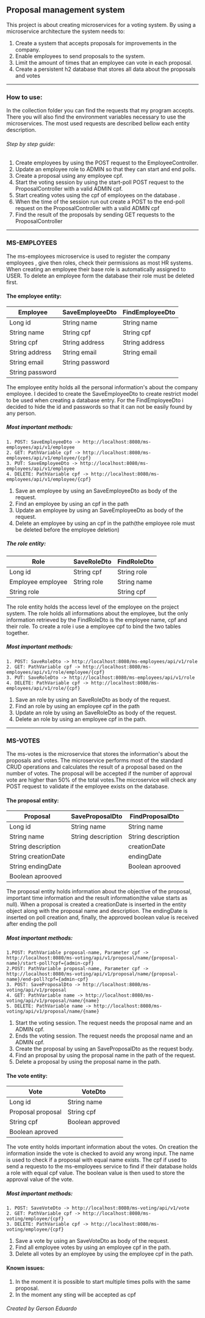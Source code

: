 ## Proposal management system

This project is about creating microservices for a voting system. By using a microservice architecture the system needs to:
1. Create a system that accepts proposals for improvements in the company. 
2. Enable employees to send proposals to the system.
3. Limit the amount of times that an employee can  vote in each proposal.
4. Create a persistent  h2 database that stores all data about the proposals and votes
___
### How to use:

In the collection folder you can find the requests that my program accepts. There you will also find the environment variables necessary to use the microservices. The most used requests are described bellow each entity description.

###### Step by step guide:
1. Create employees by using the POST request to the EmployeeController.
2. Update an employee role to ADMIN so that they can start and end polls.
3. Create a proposal using any employee cpf.
4. Start the voting session by using the  start-poll POST request to the ProposalController  with a valid ADMIN cpf.
5. Start creating votes using the cpf of employees on the database .
6. When the time of the session run out create a POST  to the end-poll request on the ProposalController with a valid ADMIN cpf
7. Find the result of the proposals by sending GET requests to the ProposalController

___
### MS-EMPLOYEES
The ms-employees microservice is used to register the company employees , give then roles, check their permissions as most HR systems. When creating an employee their base role is automatically assigned to USER. To delete an employee form the database their role must be deleted first.


#### The employee entity:

| Employee | SaveEmployeeDto | FindEmployeeDto |
| - | - | - |
|Long id | String name | String name |
| String name |String cpf | String cpf |
| String cpf | String address | String address |
| String address | String email | String email |
| String email | String password | |
| String password | | |

The employee entity holds all the personal information's about the company employee. I decided to create the SaveEmployeeDto to create restrict model to be used when creating a database entry. For the FindEmployeeDto i decided to hide the id and passwords so that it can not be easily found by any person.

##### Most important methods:
	1. POST: SaveEmployeeDto -> http://localhost:8080/ms-employees/api/v1/employee
	2. GET: PathVariable cpf -> http://localhost:8080/ms-employees/api/v1/employee/{cpf}
	3. PUT: SaveEmployeeDto -> http://localhost:8080/ms-employees/api/v1/employee
	4. DELETE: PathVariable cpf -> http://localhost:8080/ms-employees/api/v1/employee/{cpf}

1. Save an employee by using an SaveEmployeeDto as body of the request.
2. Find an employee by using an cpf in the path
3. Update an employee by using an SaveEmployeeDto as body of the request.
4. Delete an employee by using an cpf in the path(the employee role must be deleted before the employee deletion)
##### The role entity:

| Role | SaveRoleDto | FindRoleDto|
| - | - | - |
|Long id | String cpf | String role |
|Employee employee | String role| String name |
| String role | | String cpf|

The role entity holds the access level of the employee on the project system. The role holds all informations about the employee, but the only information retrieved by the FindRoleDto is the employee name, cpf and their role.  To create a role i use a employee cpf to bind the two tables together.

##### Most important methods:
	1. POST: SaveRoleDto -> http://localhost:8080/ms-employees/api/v1/role
	2. GET: PathVariable cpf -> http://localhost:8080/ms-employees/api/v1/role/employee/{cpf}
	3. PUT: SaveRoleDto -> http://localhost:8080/ms-employees/api/v1/role
	4. DELETE: PathVariable cpf -> http://localhost:8080/ms-employees/api/v1/role/{cpf}

1. Save an role by using an SaveRoleDto as body of the request.
2. Find an role by using an employee cpf in the path
3. Update an role by using an SaveRoleDto as body of the request.
4. Delete an role by using an employee cpf in the path.
___
### MS-VOTES
The ms-votes is the microservice that stores the information's about the proposals and votes. The microservice performs most of the standard CRUD operations and calculates the result of a proposal based on the  number of votes. The proposal will be accepted if the number of approval vote are higher than 50% of the total votes.The microservice will check any POST request to validate if the employee exists on the database. 

#### The proposal entity:
| Proposal | SaveProposalDto | FindProposalDto |
| - | - | - |
|Long id | String name | String name |
|String name | String description | String description |
|String description | | creationDate |
|String creationDate | | endingDate |
|String endingDate | | Boolean aprooved |
|Boolean aprooved | | |

The proposal entity holds information about the objective of the proposal,  important time information and the result information(the value starts as null). When a proposal is created a creationDate is inserted in the entity object along with the proposal name and description. The endingDate is inserted on poll creation and, finally, the approved boolean value is received after ending the poll
##### Most important methods:
	1.POST: PathVariable proposal-name, Parameter cpf -> http://localhost:8080/ms-voting/api/v1/proposal/name/{proposal-name}/start-poll?cpf={admin-cpf}
	2.POST: PathVariable proposal-name, Parameter cpf -> http://localhost:8080/ms-voting/api/v1/proposal/name/{proposal-name}/end-poll?cpf={admin-cpf}
	3. POST: SaveProposalDto -> http://localhost:8080/ms-voting/api/v1/proposal
	4. GET: PathVariable name -> http://localhost:8080/ms-voting/api/v1/proposal/name/{name}
	5. DELETE: PathVariable name -> http://localhost:8080/ms-voting/api/v1/proposal/name/{name}

1. Start the voting session. The request needs the proposal name and an ADMIN cpf.
2. Ends the voting session. The request needs the proposal name and an ADMIN cpf.
3. Create the proposal by using an SaveProposalDto as the request body.
4. Find  an proposal by using the proposal name in the path of the request.
5. Delete a proposal by using the proposal name in the path.
#### The vote entity:
| Vote | VoteDto | 
| - | - |
| Long id | String name |
| Proposal proposal |String cpf |
| String cpf | Boolean approved |
| Boolean aproved | |

The vote entity holds important information about the votes. On creation the information inside the vote is checked to avoid any wrong input. The name is used to check if a proposal with equal name exists. The cpf if used to send a requesto to the ms-employees service to find if their database holds a role with equal cpf value. The boolean value is then used to store the approval value of the vote. 
##### Most important methods:
	1. POST: SaveVoteDto -> http://localhost:8080/ms-voting/api/v1/vote
	2. GET: PathVariable cpf -> http://localhost:8080/ms-voting/employee/{cpf}
	3. DELETE: PathVariable cpf -> http://localhost:8080/ms-voting/employee/{cpf}

1. Save a vote by using an SaveVoteDto as body of the request.
2. Find all employee votes by using an employee cpf in the path.
3. Delete all votes by an employee by using the employee cpf in the path.
#### Known issues:
1. In the moment it is possible to start multiple times polls with the same proposal.
2. In the moment any sting will be accepted as cpf


###### Created by Gerson Eduardo